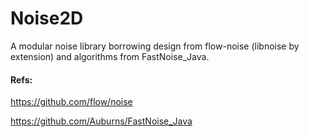 # Noise2D

A modular noise library borrowing design from flow-noise (libnoise by extension) and algorithms from FastNoise_Java.

#### Refs:

https://github.com/flow/noise

https://github.com/Auburns/FastNoise_Java
